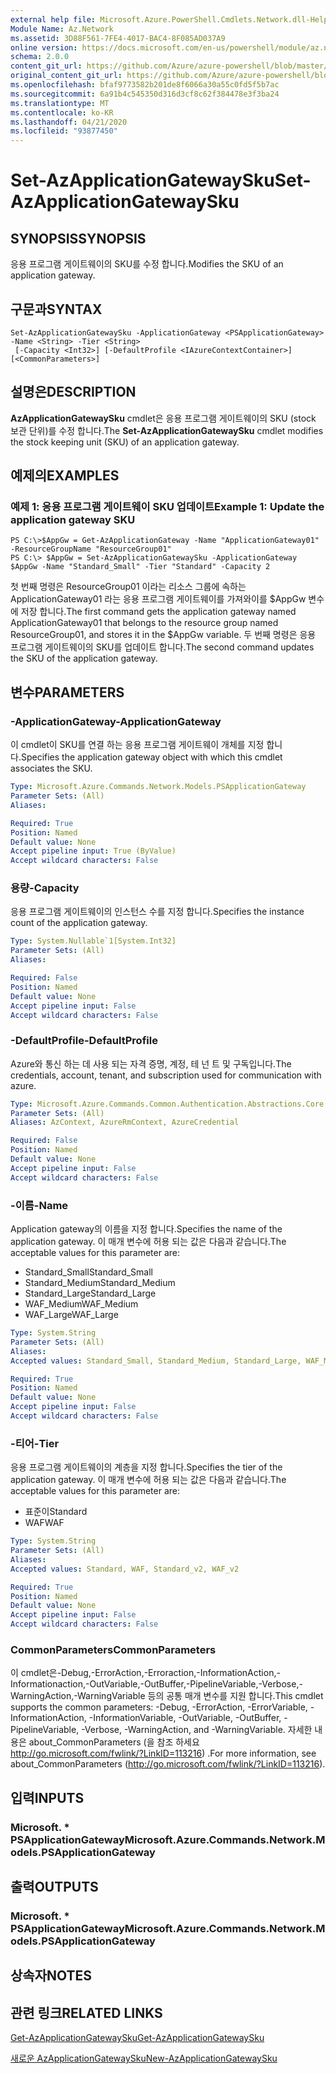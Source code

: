```yaml
---
external help file: Microsoft.Azure.PowerShell.Cmdlets.Network.dll-Help.xml
Module Name: Az.Network
ms.assetid: 3D88F561-7FE4-4017-BAC4-8F085AD037A9
online version: https://docs.microsoft.com/en-us/powershell/module/az.network/set-azapplicationgatewaysku
schema: 2.0.0
content_git_url: https://github.com/Azure/azure-powershell/blob/master/src/Network/Network/help/Set-AzApplicationGatewaySku.md
original_content_git_url: https://github.com/Azure/azure-powershell/blob/master/src/Network/Network/help/Set-AzApplicationGatewaySku.md
ms.openlocfilehash: bfaf9773582b201de8f6066a30a55c0fd5f5b7ac
ms.sourcegitcommit: 6a91b4c545350d316d3cf8c62f384478e3f3ba24
ms.translationtype: MT
ms.contentlocale: ko-KR
ms.lasthandoff: 04/21/2020
ms.locfileid: "93877450"
---
```

# <span data-ttu-id="25b18-101">Set-AzApplicationGatewaySku</span><span class="sxs-lookup"><span data-stu-id="25b18-101">Set-AzApplicationGatewaySku</span></span>

## <span data-ttu-id="25b18-102">SYNOPSIS</span><span class="sxs-lookup"><span data-stu-id="25b18-102">SYNOPSIS</span></span>
<span data-ttu-id="25b18-103">응용 프로그램 게이트웨이의 SKU를 수정 합니다.</span><span class="sxs-lookup"><span data-stu-id="25b18-103">Modifies the SKU of an application gateway.</span></span>

## <span data-ttu-id="25b18-104">구문과</span><span class="sxs-lookup"><span data-stu-id="25b18-104">SYNTAX</span></span>

```
Set-AzApplicationGatewaySku -ApplicationGateway <PSApplicationGateway> -Name <String> -Tier <String>
 [-Capacity <Int32>] [-DefaultProfile <IAzureContextContainer>] [<CommonParameters>]
```

## <span data-ttu-id="25b18-105">설명은</span><span class="sxs-lookup"><span data-stu-id="25b18-105">DESCRIPTION</span></span>
<span data-ttu-id="25b18-106">**AzApplicationGatewaySku** cmdlet은 응용 프로그램 게이트웨이의 SKU (stock 보관 단위)를 수정 합니다.</span><span class="sxs-lookup"><span data-stu-id="25b18-106">The **Set-AzApplicationGatewaySku** cmdlet modifies the stock keeping unit (SKU) of an application gateway.</span></span>

## <span data-ttu-id="25b18-107">예제의</span><span class="sxs-lookup"><span data-stu-id="25b18-107">EXAMPLES</span></span>

### <span data-ttu-id="25b18-108">예제 1: 응용 프로그램 게이트웨이 SKU 업데이트</span><span class="sxs-lookup"><span data-stu-id="25b18-108">Example 1: Update the application gateway SKU</span></span>
```
PS C:\>$AppGw = Get-AzApplicationGateway -Name "ApplicationGateway01" -ResourceGroupName "ResourceGroup01"
PS C:\> $AppGw = Set-AzApplicationGatewaySku -ApplicationGateway $AppGw -Name "Standard_Small" -Tier "Standard" -Capacity 2
```

<span data-ttu-id="25b18-109">첫 번째 명령은 ResourceGroup01 이라는 리소스 그룹에 속하는 ApplicationGateway01 라는 응용 프로그램 게이트웨이를 가져와이를 $AppGw 변수에 저장 합니다.</span><span class="sxs-lookup"><span data-stu-id="25b18-109">The first command gets the application gateway named ApplicationGateway01 that belongs to the resource group named ResourceGroup01, and stores it in the $AppGw variable.</span></span>
<span data-ttu-id="25b18-110">두 번째 명령은 응용 프로그램 게이트웨이의 SKU를 업데이트 합니다.</span><span class="sxs-lookup"><span data-stu-id="25b18-110">The second command updates the SKU of the application gateway.</span></span>

## <span data-ttu-id="25b18-111">변수</span><span class="sxs-lookup"><span data-stu-id="25b18-111">PARAMETERS</span></span>

### <span data-ttu-id="25b18-112">-ApplicationGateway</span><span class="sxs-lookup"><span data-stu-id="25b18-112">-ApplicationGateway</span></span>
<span data-ttu-id="25b18-113">이 cmdlet이 SKU를 연결 하는 응용 프로그램 게이트웨이 개체를 지정 합니다.</span><span class="sxs-lookup"><span data-stu-id="25b18-113">Specifies the application gateway object with which this cmdlet associates the SKU.</span></span>

```yaml
Type: Microsoft.Azure.Commands.Network.Models.PSApplicationGateway
Parameter Sets: (All)
Aliases:

Required: True
Position: Named
Default value: None
Accept pipeline input: True (ByValue)
Accept wildcard characters: False
```

### <span data-ttu-id="25b18-114">용량</span><span class="sxs-lookup"><span data-stu-id="25b18-114">-Capacity</span></span>
<span data-ttu-id="25b18-115">응용 프로그램 게이트웨이의 인스턴스 수를 지정 합니다.</span><span class="sxs-lookup"><span data-stu-id="25b18-115">Specifies the instance count of the application gateway.</span></span>

```yaml
Type: System.Nullable`1[System.Int32]
Parameter Sets: (All)
Aliases:

Required: False
Position: Named
Default value: None
Accept pipeline input: False
Accept wildcard characters: False
```

### <span data-ttu-id="25b18-116">-DefaultProfile</span><span class="sxs-lookup"><span data-stu-id="25b18-116">-DefaultProfile</span></span>
<span data-ttu-id="25b18-117">Azure와 통신 하는 데 사용 되는 자격 증명, 계정, 테 넌 트 및 구독입니다.</span><span class="sxs-lookup"><span data-stu-id="25b18-117">The credentials, account, tenant, and subscription used for communication with azure.</span></span>

```yaml
Type: Microsoft.Azure.Commands.Common.Authentication.Abstractions.Core.IAzureContextContainer
Parameter Sets: (All)
Aliases: AzContext, AzureRmContext, AzureCredential

Required: False
Position: Named
Default value: None
Accept pipeline input: False
Accept wildcard characters: False
```

### <span data-ttu-id="25b18-118">-이름</span><span class="sxs-lookup"><span data-stu-id="25b18-118">-Name</span></span>
<span data-ttu-id="25b18-119">Application gateway의 이름을 지정 합니다.</span><span class="sxs-lookup"><span data-stu-id="25b18-119">Specifies the name of the application gateway.</span></span>
<span data-ttu-id="25b18-120">이 매개 변수에 허용 되는 값은 다음과 같습니다.</span><span class="sxs-lookup"><span data-stu-id="25b18-120">The acceptable values for this parameter are:</span></span>
- <span data-ttu-id="25b18-121">Standard_Small</span><span class="sxs-lookup"><span data-stu-id="25b18-121">Standard_Small</span></span>
- <span data-ttu-id="25b18-122">Standard_Medium</span><span class="sxs-lookup"><span data-stu-id="25b18-122">Standard_Medium</span></span>
- <span data-ttu-id="25b18-123">Standard_Large</span><span class="sxs-lookup"><span data-stu-id="25b18-123">Standard_Large</span></span>
- <span data-ttu-id="25b18-124">WAF_Medium</span><span class="sxs-lookup"><span data-stu-id="25b18-124">WAF_Medium</span></span>
- <span data-ttu-id="25b18-125">WAF_Large</span><span class="sxs-lookup"><span data-stu-id="25b18-125">WAF_Large</span></span>

```yaml
Type: System.String
Parameter Sets: (All)
Aliases:
Accepted values: Standard_Small, Standard_Medium, Standard_Large, WAF_Medium, WAF_Large, Standard_v2, WAF_v2

Required: True
Position: Named
Default value: None
Accept pipeline input: False
Accept wildcard characters: False
```

### <span data-ttu-id="25b18-126">-티어</span><span class="sxs-lookup"><span data-stu-id="25b18-126">-Tier</span></span>
<span data-ttu-id="25b18-127">응용 프로그램 게이트웨이의 계층을 지정 합니다.</span><span class="sxs-lookup"><span data-stu-id="25b18-127">Specifies the tier of the application gateway.</span></span>
<span data-ttu-id="25b18-128">이 매개 변수에 허용 되는 값은 다음과 같습니다.</span><span class="sxs-lookup"><span data-stu-id="25b18-128">The acceptable values for this parameter are:</span></span>
- <span data-ttu-id="25b18-129">표준이</span><span class="sxs-lookup"><span data-stu-id="25b18-129">Standard</span></span>
- <span data-ttu-id="25b18-130">WAF</span><span class="sxs-lookup"><span data-stu-id="25b18-130">WAF</span></span>

```yaml
Type: System.String
Parameter Sets: (All)
Aliases:
Accepted values: Standard, WAF, Standard_v2, WAF_v2

Required: True
Position: Named
Default value: None
Accept pipeline input: False
Accept wildcard characters: False
```

### <span data-ttu-id="25b18-131">CommonParameters</span><span class="sxs-lookup"><span data-stu-id="25b18-131">CommonParameters</span></span>
<span data-ttu-id="25b18-132">이 cmdlet은-Debug,-ErrorAction,-Erroraction,-InformationAction,-Informationaction,-OutVariable,-OutBuffer,-PipelineVariable,-Verbose,-WarningAction,-WarningVariable 등의 공통 매개 변수를 지원 합니다.</span><span class="sxs-lookup"><span data-stu-id="25b18-132">This cmdlet supports the common parameters: -Debug, -ErrorAction, -ErrorVariable, -InformationAction, -InformationVariable, -OutVariable, -OutBuffer, -PipelineVariable, -Verbose, -WarningAction, and -WarningVariable.</span></span> <span data-ttu-id="25b18-133">자세한 내용은 about_CommonParameters (을 참조 하세요 http://go.microsoft.com/fwlink/?LinkID=113216) .</span><span class="sxs-lookup"><span data-stu-id="25b18-133">For more information, see about_CommonParameters (http://go.microsoft.com/fwlink/?LinkID=113216).</span></span>

## <span data-ttu-id="25b18-134">입력</span><span class="sxs-lookup"><span data-stu-id="25b18-134">INPUTS</span></span>

### <span data-ttu-id="25b18-135">Microsoft. \* PSApplicationGateway</span><span class="sxs-lookup"><span data-stu-id="25b18-135">Microsoft.Azure.Commands.Network.Models.PSApplicationGateway</span></span>

## <span data-ttu-id="25b18-136">출력</span><span class="sxs-lookup"><span data-stu-id="25b18-136">OUTPUTS</span></span>

### <span data-ttu-id="25b18-137">Microsoft. \* PSApplicationGateway</span><span class="sxs-lookup"><span data-stu-id="25b18-137">Microsoft.Azure.Commands.Network.Models.PSApplicationGateway</span></span>

## <span data-ttu-id="25b18-138">상속자</span><span class="sxs-lookup"><span data-stu-id="25b18-138">NOTES</span></span>

## <span data-ttu-id="25b18-139">관련 링크</span><span class="sxs-lookup"><span data-stu-id="25b18-139">RELATED LINKS</span></span>

[<span data-ttu-id="25b18-140">Get-AzApplicationGatewaySku</span><span class="sxs-lookup"><span data-stu-id="25b18-140">Get-AzApplicationGatewaySku</span></span>](./Get-AzApplicationGatewaySku.md)

[<span data-ttu-id="25b18-141">새로운 AzApplicationGatewaySku</span><span class="sxs-lookup"><span data-stu-id="25b18-141">New-AzApplicationGatewaySku</span></span>](./New-AzApplicationGatewaySku.md)


